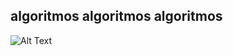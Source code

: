 ## algoritmos algoritmos algoritmos

<span align="center">![Alt Text](https://media3.giphy.com/media/udhngZK2IFTc4/giphy.gif)</span>

